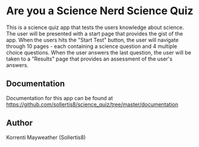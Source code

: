 # Are you a Science Nerd Science Quiz

This is a science quiz app that tests the users knowledge about science.  The user will be presented with a start page that provides the gist of the app.  When the users hits the "Start Test" button, the user will navigate through 10 pages - each containing a science question and 4 multiple choice questions.  When the user answers the last question, the user will be taken to a "Results" page that provides an assessment of the user's answers.

## Documentation

Documentation for this app can be found at https://github.com/sollertis8/science_quiz/tree/master/documentation

## Author

Korrenti Mayweather (Sollertis8)
